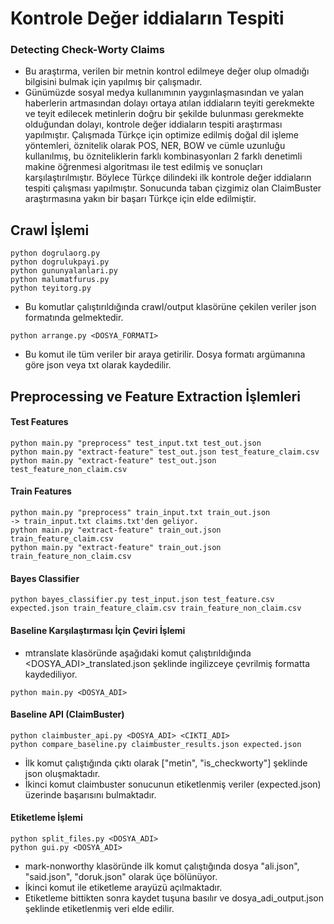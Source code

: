 # Kontrole Değer iddiaların Tespiti
### Detecting Check-Worty Claims
- Bu araştırma, verilen bir metnin kontrol edilmeye değer olup olmadığı bilgisini bulmak için yapılmış bir çalışmadır. 
- Günümüzde sosyal medya kullanımının yaygınlaşmasından ve yalan haberlerin artmasından dolayı ortaya atılan iddiaların teyiti gerekmekte ve teyit edilecek metinlerin doğru bir şekilde bulunması gerekmekte olduğundan dolayı, kontrole değer iddiaların tespiti araştırması yapılmıştır. Çalışmada Türkçe için optimize edilmiş doğal dil işleme yöntemleri, öznitelik olarak POS, NER, BOW ve cümle uzunluğu kullanılmış, bu özniteliklerin farklı kombinasyonları 2 farklı denetimli makine öğrenmesi algoritması ile test edilmiş ve sonuçları karşılaştırılmıştır. Böylece Türkçe dilindeki ilk kontrole değer iddiaların tespiti çalışması yapılmıştır. Sonucunda taban çizgimiz olan ClaimBuster araştırmasına yakın bir başarı Türkçe için elde edilmiştir.


## Crawl İşlemi
```
python dogrulaorg.py  
python dogrulukpayi.py  
python gununyalanlari.py  
python malumatfurus.py  
python teyitorg.py
```
- Bu komutlar çalıştırıldığında crawl/output klasörüne çekilen veriler json formatında gelmektedir.
```
python arrange.py <DOSYA_FORMATI>  
```
- Bu komut ile tüm veriler bir araya getirilir. Dosya formatı argümanına göre json veya txt olarak kaydedilir.


## Preprocessing ve Feature Extraction İşlemleri
#### Test Features
```
python main.py "preprocess" test_input.txt test_out.json 						  
python main.py "extract-feature" test_out.json test_feature_claim.csv  
python main.py "extract-feature" test_out.json test_feature_non_claim.csv  
```

#### Train Features
```
python main.py "preprocess" train_input.txt train_out.json 						-> train_input.txt claims.txt'den geliyor.  
python main.py "extract-feature" train_out.json train_feature_claim.csv  
python main.py "extract-feature" train_out.json train_feature_non_claim.csv  
```


#### Bayes Classifier
```
python bayes_classifier.py test_input.json test_feature.csv expected.json train_feature_claim.csv train_feature_non_claim.csv  
```

#### Baseline Karşılaştırması İçin Çeviri İşlemi
- mtranslate klasöründe aşağıdaki komut çalıştırıldığında <DOSYA_ADI>_translated.json şeklinde ingilizceye çevrilmiş formatta kaydediliyor. 
```
python main.py <DOSYA_ADI>
```

#### Baseline API (ClaimBuster)
```
python claimbuster_api.py <DOSYA_ADI> <CIKTI_ADI>  
python compare_baseline.py claimbuster_results.json expected.json
```
- İlk komut çalıştığında çıktı olarak \["metin", "is_checkworty"\] şeklinde json oluşmaktadır.
- İkinci komut claimbuster sonucunun etiketlenmiş veriler (expected.json) üzerinde başarısını bulmaktadır.


#### Etiketleme İşlemi
```
python split_files.py <DOSYA_ADI>  
python gui.py <DOSYA_ADI> 
```
- mark-nonworthy klasöründe ilk komut çalıştığında dosya "ali.json", "said.json", "doruk.json" olarak üçe bölünüyor.
- İkinci komut ile etiketleme arayüzü açılmaktadır.
- Etiketleme bittikten sonra kaydet tuşuna basılır ve dosya_adi_output.json şeklinde etiketlenmiş veri elde edilir.

